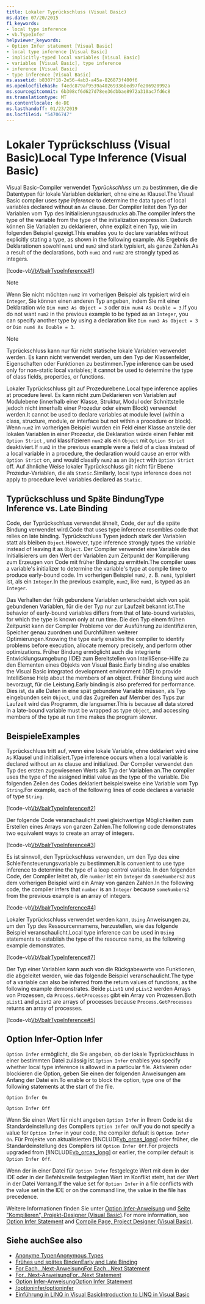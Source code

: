 ```yaml
---
title: Lokaler Typrückschluss (Visual Basic)
ms.date: 07/20/2015
f1_keywords:
- local type inference
- vb.TypeInfer
helpviewer_keywords:
- Option Infer statement [Visual Basic]
- local type inference [Visual Basic]
- implicitly-typed local variables [Visual Basic]
- variables [Visual Basic], type inference
- inference [Visual Basic]
- type inference [Visual Basic]
ms.assetid: b8307f18-2e56-4ab3-a45a-826873f400f6
ms.openlocfilehash: f4edc879af9539a40269336bed97fe206920992a
ms.sourcegitcommit: 6b308cf6d627d78ee36dbbae8972a310ac7fd6c8
ms.translationtype: MT
ms.contentlocale: de-DE
ms.lasthandoff: 01/23/2019
ms.locfileid: "54706747"
---
```

# <a name="local-type-inference-visual-basic"></a><span data-ttu-id="576f9-102">Lokaler Typrückschluss (Visual Basic)</span><span class="sxs-lookup"><span data-stu-id="576f9-102">Local Type Inference (Visual Basic)</span></span>
<span data-ttu-id="576f9-103">Visual Basic-Compiler verwendet *Typrückschluss* um zu bestimmen, die die Datentypen für lokale Variablen deklariert, ohne eine `As` Klausel.</span><span class="sxs-lookup"><span data-stu-id="576f9-103">The Visual Basic compiler uses *type inference* to determine the data types of local variables declared without an `As` clause.</span></span> <span data-ttu-id="576f9-104">Der Compiler leitet den Typ der Variablen vom Typ des Initialisierungsausdrucks ab.</span><span class="sxs-lookup"><span data-stu-id="576f9-104">The compiler infers the type of the variable from the type of the initialization expression.</span></span> <span data-ttu-id="576f9-105">Dadurch können Sie Variablen zu deklarieren, ohne explizit einen Typ, wie im folgenden Beispiel gezeigt.</span><span class="sxs-lookup"><span data-stu-id="576f9-105">This enables you to declare variables without explicitly stating a type, as shown in the following example.</span></span> <span data-ttu-id="576f9-106">Als Ergebnis die Deklarationen sowohl `num1` und `num2` sind stark typisiert, als ganze Zahlen.</span><span class="sxs-lookup"><span data-stu-id="576f9-106">As a result of the declarations, both `num1` and `num2` are strongly typed as integers.</span></span>  
  
 [!code-vb[VbVbalrTypeInference#1](../../../../visual-basic/language-reference/statements/codesnippet/VisualBasic/local-type-inference_1.vb)]  
 
> [!NOTE]
>  <span data-ttu-id="576f9-107">Wenn Sie nicht möchten `num2` im vorherigen Beispiel als typisiert wird ein `Integer`, Sie können einen anderen Typ angeben, indem Sie mit einer Deklaration wie `Dim num3 As Object = 3` oder `Dim num4 As Double = 3`.</span><span class="sxs-lookup"><span data-stu-id="576f9-107">If you do not want `num2` in the previous example to be typed as an `Integer`, you can specify another type by using a declaration like `Dim num3 As Object = 3` or `Dim num4 As Double = 3`.</span></span>  

> [!NOTE]
>  <span data-ttu-id="576f9-108">Typrückschluss kann nur für nicht statische lokale Variablen verwendet werden. Es kann nicht verwendet werden, um den Typ der Klassenfelder, Eigenschaften oder Funktionen zu bestimmen.</span><span class="sxs-lookup"><span data-stu-id="576f9-108">Type inference can be used only for non-static local variables; it cannot be used to determine the type of class fields, properties, or functions.</span></span>
 
 <span data-ttu-id="576f9-109">Lokaler Typrückschluss gilt auf Prozedurebene.</span><span class="sxs-lookup"><span data-stu-id="576f9-109">Local type inference applies at procedure level.</span></span> <span data-ttu-id="576f9-110">Es kann nicht zum Deklarieren von Variablen auf Modulebene (innerhalb einer Klasse, Struktur, Modul oder Schnittstelle jedoch nicht innerhalb einer Prozedur oder einem Block) verwendet werden.</span><span class="sxs-lookup"><span data-stu-id="576f9-110">It cannot be used to declare variables at module level (within a class, structure, module, or interface but not within a procedure or block).</span></span> <span data-ttu-id="576f9-111">Wenn `num2` im vorherigen Beispiel wurden ein Feld einer Klasse anstelle der lokalen Variablen in einer Prozedur, die Deklaration würde einen Fehler mit `Option Strict` , und klassifizieren `num2` als ein `Object` mit `Option Strict` deaktiviert.</span><span class="sxs-lookup"><span data-stu-id="576f9-111">If `num2` in the previous example were a field of a class instead of a local variable in a procedure, the declaration would cause an error with `Option Strict` on, and would classify `num2` as an `Object` with `Option Strict` off.</span></span> <span data-ttu-id="576f9-112">Auf ähnliche Weise lokaler Typrückschluss gilt nicht für Ebene Prozedur-Variablen, die als `Static`.</span><span class="sxs-lookup"><span data-stu-id="576f9-112">Similarly, local type inference does not apply to procedure level variables declared as `Static`.</span></span>  
  
## <a name="type-inference-vs-late-binding"></a><span data-ttu-id="576f9-113">Typrückschluss und Späte Bindung</span><span class="sxs-lookup"><span data-stu-id="576f9-113">Type Inference vs. Late Binding</span></span>  
 <span data-ttu-id="576f9-114">Code, der Typrückschluss verwendet ähnelt, Code, der auf die späte Bindung verwendet wird.</span><span class="sxs-lookup"><span data-stu-id="576f9-114">Code that uses type inference resembles code that relies on late binding.</span></span> <span data-ttu-id="576f9-115">Typrückschluss Typen jedoch stark der Variablen statt als bleiben `Object`.</span><span class="sxs-lookup"><span data-stu-id="576f9-115">However, type inference strongly types the variable instead of leaving it as `Object`.</span></span> <span data-ttu-id="576f9-116">Der Compiler verwendet eine Variable des Initialisierers um den Wert der Variablen zum Zeitpunkt der Kompilierung zum Erzeugen von Code mit früher Bindung zu ermitteln.</span><span class="sxs-lookup"><span data-stu-id="576f9-116">The compiler uses a variable's initializer to determine the variable's type at compile time to produce early-bound code.</span></span> <span data-ttu-id="576f9-117">Im vorherigen Beispiel `num2`, z. B. `num1`, typisiert ist, als ein `Integer`.</span><span class="sxs-lookup"><span data-stu-id="576f9-117">In the previous example, `num2`, like `num1`, is typed as an `Integer`.</span></span>  
  
 <span data-ttu-id="576f9-118">Das Verhalten der früh gebundene Variablen unterscheidet sich von spät gebundenen Variablen, für die der Typ nur zur Laufzeit bekannt ist.</span><span class="sxs-lookup"><span data-stu-id="576f9-118">The behavior of early-bound variables differs from that of late-bound variables, for which the type is known only at run time.</span></span> <span data-ttu-id="576f9-119">Die den Typ einem frühen Zeitpunkt kann der Compiler Probleme vor der Ausführung zu identifizieren, Speicher genau zuordnen und Durchführen weiterer Optimierungen.</span><span class="sxs-lookup"><span data-stu-id="576f9-119">Knowing the type early enables the compiler to identify problems before execution, allocate memory precisely, and perform other optimizations.</span></span> <span data-ttu-id="576f9-120">Früher Bindung ermöglicht auch die integrierte Entwicklungsumgebung (IDE) zum Bereitstellen von IntelliSense-Hilfe zu den Elementen eines Objekts von Visual Basic.</span><span class="sxs-lookup"><span data-stu-id="576f9-120">Early binding also enables the Visual Basic integrated development environment (IDE) to provide IntelliSense Help about the members of an object.</span></span> <span data-ttu-id="576f9-121">Früher Bindung wird auch bevorzugt, für die Leistung.</span><span class="sxs-lookup"><span data-stu-id="576f9-121">Early binding is also preferred for performance.</span></span> <span data-ttu-id="576f9-122">Dies ist, da alle Daten in eine spät gebundene Variable müssen, als Typ eingebunden sein `Object`, und das Zugreifen auf Member des Typs zur Laufzeit wird das Programm, die langsamer.</span><span class="sxs-lookup"><span data-stu-id="576f9-122">This is because all data stored in a late-bound variable must be wrapped as type `Object`, and accessing members of the type at run time makes the program slower.</span></span>  
  
## <a name="examples"></a><span data-ttu-id="576f9-123">Beispiele</span><span class="sxs-lookup"><span data-stu-id="576f9-123">Examples</span></span>  
 <span data-ttu-id="576f9-124">Typrückschluss tritt auf, wenn eine lokale Variable, ohne deklariert wird eine `As` Klausel und initialisiert.</span><span class="sxs-lookup"><span data-stu-id="576f9-124">Type inference occurs when a local variable is declared without an `As` clause and initialized.</span></span> <span data-ttu-id="576f9-125">Der Compiler verwendet den Typ des ersten zugewiesenen Werts als Typ der Variablen an.</span><span class="sxs-lookup"><span data-stu-id="576f9-125">The compiler uses the type of the assigned initial value as the type of the variable.</span></span> <span data-ttu-id="576f9-126">Die folgenden Zeilen des Codes deklariert beispielsweise eine Variable vom Typ `String`.</span><span class="sxs-lookup"><span data-stu-id="576f9-126">For example, each of the following lines of code declares a variable of type `String`.</span></span>  
  
 [!code-vb[VbVbalrTypeInference#2](../../../../visual-basic/language-reference/statements/codesnippet/VisualBasic/local-type-inference_2.vb)]  
  
 <span data-ttu-id="576f9-127">Der folgende Code veranschaulicht zwei gleichwertige Möglichkeiten zum Erstellen eines Arrays von ganzen Zahlen.</span><span class="sxs-lookup"><span data-stu-id="576f9-127">The following code demonstrates two equivalent ways to create an array of integers.</span></span>  
  
 [!code-vb[VbVbalrTypeInference#3](../../../../visual-basic/language-reference/statements/codesnippet/VisualBasic/local-type-inference_3.vb)]  
  
 <span data-ttu-id="576f9-128">Es ist sinnvoll, den Typrückschluss verwenden, um den Typ des eine Schleifensteuerungsvariable zu bestimmen.</span><span class="sxs-lookup"><span data-stu-id="576f9-128">It is convenient to use type inference to determine the type of a loop control variable.</span></span> <span data-ttu-id="576f9-129">In den folgenden Code, der Compiler leitet ab, die `number` ist ein `Integer` da `someNumbers2` aus dem vorherigen Beispiel wird ein Array von ganzen Zahlen.</span><span class="sxs-lookup"><span data-stu-id="576f9-129">In the following code, the compiler infers that `number` is an `Integer` because `someNumbers2` from the previous example is an array of integers.</span></span>  
  
 [!code-vb[VbVbalrTypeInference#4](../../../../visual-basic/language-reference/statements/codesnippet/VisualBasic/local-type-inference_4.vb)]  
  
 <span data-ttu-id="576f9-130">Lokaler Typrückschluss verwendet werden kann, `Using` Anweisungen zu, um den Typ des Ressourcennamens, herzustellen, wie das folgende Beispiel veranschaulicht.</span><span class="sxs-lookup"><span data-stu-id="576f9-130">Local type inference can be used in `Using` statements to establish the type of the resource name, as the following example demonstrates.</span></span>  
  
 [!code-vb[VbVbalrTypeInference#7](../../../../visual-basic/language-reference/statements/codesnippet/VisualBasic/local-type-inference_5.vb)]  
  
 <span data-ttu-id="576f9-131">Der Typ einer Variablen kann auch von die Rückgabewerte von Funktionen, die abgeleitet werden, wie das folgende Beispiel veranschaulicht.</span><span class="sxs-lookup"><span data-stu-id="576f9-131">The type of a variable can also be inferred from the return values of functions, as the following example demonstrates.</span></span> <span data-ttu-id="576f9-132">Beide `pList1` und `pList2` werden Arrays von Prozessen, da `Process.GetProcesses` gibt ein Array von Prozessen.</span><span class="sxs-lookup"><span data-stu-id="576f9-132">Both `pList1` and `pList2` are arrays of processes because `Process.GetProcesses` returns an array of processes.</span></span>  
  
 [!code-vb[VbVbalrTypeInference#5](../../../../visual-basic/language-reference/statements/codesnippet/VisualBasic/local-type-inference_6.vb)]  
  
## <a name="option-infer"></a><span data-ttu-id="576f9-133">Option Infer-</span><span class="sxs-lookup"><span data-stu-id="576f9-133">Option Infer</span></span>  
 <span data-ttu-id="576f9-134">`Option Infer` ermöglicht, die Sie angeben, ob der lokale Typrückschluss in einer bestimmten Datei zulässig ist.</span><span class="sxs-lookup"><span data-stu-id="576f9-134">`Option Infer` enables you specify whether local type inference is allowed in a particular file.</span></span> <span data-ttu-id="576f9-135">Aktivieren oder blockieren die Option, geben Sie einen der folgenden Anweisungen am Anfang der Datei ein.</span><span class="sxs-lookup"><span data-stu-id="576f9-135">To enable or to block the option, type one of the following statements at the start of the file.</span></span>  
  
 `Option Infer On`  
  
 `Option Infer Off`  
  
 <span data-ttu-id="576f9-136">Wenn Sie einen Wert für nicht angeben `Option Infer` in Ihrem Code ist die Standardeinstellung des Compilers `Option Infer On`.</span><span class="sxs-lookup"><span data-stu-id="576f9-136">If you do not specify a value for `Option Infer` in your code, the compiler default is `Option Infer On`.</span></span> <span data-ttu-id="576f9-137">Für Projekte von aktualisierten [!INCLUDE[vb_orcas_long](~/includes/vb-orcas-long-md.md)] oder früher, die Standardeinstellung des Compilers ist `Option Infer Off`.</span><span class="sxs-lookup"><span data-stu-id="576f9-137">For projects upgraded from [!INCLUDE[vb_orcas_long](~/includes/vb-orcas-long-md.md)] or earlier, the compiler default is `Option Infer Off`.</span></span>  
  
 <span data-ttu-id="576f9-138">Wenn der in einer Datei für `Option Infer` festgelegte Wert mit dem in der IDE oder in der Befehlszeile festgelegten Wert im Konflikt steht, hat der Wert in der Datei Vorrang.</span><span class="sxs-lookup"><span data-stu-id="576f9-138">If the value set for `Option Infer` in a file conflicts with the value set in the IDE or on the command line, the value in the file has precedence.</span></span>  
  
 <span data-ttu-id="576f9-139">Weitere Informationen finden Sie unter [Option Infer-Anweisung](../../../../visual-basic/language-reference/statements/option-infer-statement.md) und [Seite "Kompilieren", Projekt-Designer (Visual Basic)](/visualstudio/ide/reference/compile-page-project-designer-visual-basic).</span><span class="sxs-lookup"><span data-stu-id="576f9-139">For more information, see [Option Infer Statement](../../../../visual-basic/language-reference/statements/option-infer-statement.md) and [Compile Page, Project Designer (Visual Basic)](/visualstudio/ide/reference/compile-page-project-designer-visual-basic).</span></span>  
  
## <a name="see-also"></a><span data-ttu-id="576f9-140">Siehe auch</span><span class="sxs-lookup"><span data-stu-id="576f9-140">See also</span></span>
- [<span data-ttu-id="576f9-141">Anonyme Typen</span><span class="sxs-lookup"><span data-stu-id="576f9-141">Anonymous Types</span></span>](../../../../visual-basic/programming-guide/language-features/objects-and-classes/anonymous-types.md)
- [<span data-ttu-id="576f9-142">Frühes und spätes Binden</span><span class="sxs-lookup"><span data-stu-id="576f9-142">Early and Late Binding</span></span>](../../../../visual-basic/programming-guide/language-features/early-late-binding/index.md)
- [<span data-ttu-id="576f9-143">For Each...Next-Anweisung</span><span class="sxs-lookup"><span data-stu-id="576f9-143">For Each...Next Statement</span></span>](../../../../visual-basic/language-reference/statements/for-each-next-statement.md)
- [<span data-ttu-id="576f9-144">For...Next-Anweisung</span><span class="sxs-lookup"><span data-stu-id="576f9-144">For...Next Statement</span></span>](../../../../visual-basic/language-reference/statements/for-next-statement.md)
- [<span data-ttu-id="576f9-145">Option Infer-Anweisung</span><span class="sxs-lookup"><span data-stu-id="576f9-145">Option Infer Statement</span></span>](../../../../visual-basic/language-reference/statements/option-infer-statement.md)
- [<span data-ttu-id="576f9-146">/optioninfer</span><span class="sxs-lookup"><span data-stu-id="576f9-146">/optioninfer</span></span>](../../../../visual-basic/reference/command-line-compiler/optioninfer.md)
- [<span data-ttu-id="576f9-147">Einführung in LINQ in Visual Basic</span><span class="sxs-lookup"><span data-stu-id="576f9-147">Introduction to LINQ in Visual Basic</span></span>](../../../../visual-basic/programming-guide/language-features/linq/introduction-to-linq.md)
